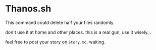 # Thanos.sh
This command could delete half your files randomly

don't use it at home and other places. this is a real gun, use it wisely... 

feel free to post your story on ```Story.md```, waiting.
